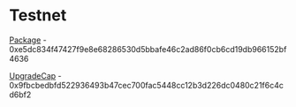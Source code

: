 # Testnet

[Package](https://testnet.suivision.xyz/package/0xe5dc834f47427f9e8e68286530d5bbafe46c2ad86f0cb6cd19db966152bf4636) - 0xe5dc834f47427f9e8e68286530d5bbafe46c2ad86f0cb6cd19db966152bf4636

[UpgradeCap](https://testnet.suivision.xyz/object/0x9fbcbedbfd522936493b47cec700fac5448cc12b3d226dc0480c21f6c4cd6bf2) - 0x9fbcbedbfd522936493b47cec700fac5448cc12b3d226dc0480c21f6c4cd6bf2
